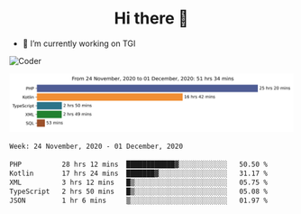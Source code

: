<h1 align="center">Hi there 👋</h1>

- 🔭 I’m currently working on TGI

![Coder](https://media.giphy.com/media/MdA16VIoXKKxNE8Stk/giphy.gif)

<img src="./images/stat.svg" alt="Alternative Text"/>

<!--START_SECTION:waka-->
```text
Week: 24 November, 2020 - 01 December, 2020

PHP          28 hrs 12 mins  ████████████▓░░░░░░░░░░░░   50.50 % 
Kotlin       17 hrs 24 mins  ███████▓░░░░░░░░░░░░░░░░░   31.17 % 
XML          3 hrs 12 mins   █▒░░░░░░░░░░░░░░░░░░░░░░░   05.75 % 
TypeScript   2 hrs 50 mins   █▒░░░░░░░░░░░░░░░░░░░░░░░   05.08 % 
JSON         1 hr 6 mins     ▒░░░░░░░░░░░░░░░░░░░░░░░░   01.97 % 
```
<!--END_SECTION:waka-->
